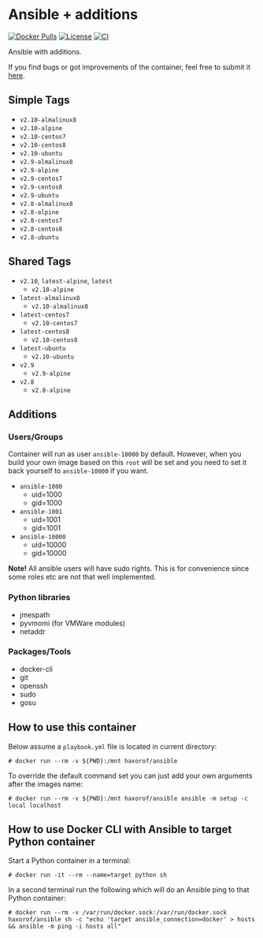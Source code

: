 # Ansible + additions

[![Docker Pulls](https://img.shields.io/docker/pulls/haxorof/ansible)](https://hub.docker.com/r/haxorof/ansible/)
[![License](https://img.shields.io/github/license/haxorof/docker-ansible)](https://hub.docker.com/r/haxorof/ansible/)
[![CI](https://github.com/haxorof/docker-ansible/workflows/CI/badge.svg)](https://github.com/haxorof/docker-ansible/actions?query=workflow%3ACI)

Ansible with additions.

If you find bugs or got improvements of the container, feel free to submit it [here](https://github.com/haxorof/docker-ansible/issues).

## Simple Tags

- `v2.10-almalinux8`
- `v2.10-alpine`
- `v2.10-centos7`
- `v2.10-centos8`
- `v2.10-ubuntu`
- `v2.9-almalinux8`
- `v2.9-alpine`
- `v2.9-centos7`
- `v2.9-centos8`
- `v2.9-ubuntu`
- `v2.8-almalinux8`
- `v2.8-alpine`
- `v2.8-centos7`
- `v2.8-centos8`
- `v2.8-ubuntu`

## Shared Tags

- `v2.10`, `latest-alpine`, `latest`
  - `v2.10-alpine`
- `latest-almalinux8`
  - `v2.10-almalinux8`
- `latest-centos7`
  - `v2.10-centos7`
- `latest-centos8`
  - `v2.10-centos8`
- `latest-ubuntu`
  - `v2.10-ubuntu`
- `v2.9`
  - `v2.9-alpine`
- `v2.8`
  - `v2.8-alpine`

## Additions

### Users/Groups

Container will run as user `ansible-10000` by default. However, when you build your own image based on this `root` will be set and you need to set it back yourself to `ansible-10000` if you want.

- `ansible-1000`
  - uid=1000
  - gid=1000
- `ansible-1001`
  - uid=1001
  - gid=1001
- `ansible-10000`
  - uid=10000
  - gid=10000

**Note!** All ansible users will have sudo rights. This is for convenience since some roles etc are not that well implemented.

### Python libraries

- jmespath
- pyvmomi (for VMWare modules)
- netaddr

### Packages/Tools

- docker-cli
- git
- openssh
- sudo
- gosu

## How to use this container

Below assume a `playbook.yml` file is located in current directory:

```console
# docker run --rm -v ${PWD}:/mnt haxorof/ansible
```

To override the default command set you can just add your own arguments after the images name:

```console
# docker run --rm -v ${PWD}:/mnt haxorof/ansible ansible -m setup -c local localhost
```

## How to use Docker CLI with Ansible to target Python container

Start a Python container in a terminal:

```console
# docker run -it --rm --name=target python sh
```

In a second terminal run the following which will do an Ansible ping to that Python container:

```console
# docker run --rm -v /var/run/docker.sock:/var/run/docker.sock haxorof/ansible sh -c "echo 'target ansible_connection=docker' > hosts && ansible -m ping -i hosts all"
```
